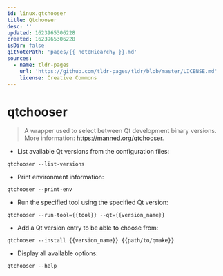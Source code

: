 ```yaml
---
id: linux.qtchooser
title: Qtchooser
desc: ''
updated: 1623965306228
created: 1623965306228
isDir: false
gitNotePath: 'pages/{{ noteHiearchy }}.md'
sources:
  - name: tldr-pages
    url: 'https://github.com/tldr-pages/tldr/blob/master/LICENSE.md'
    license: Creative Commons
---
```

# qtchooser

> A wrapper used to select between Qt development binary versions.
> More information: <https://manned.org/qtchooser>.

- List available Qt versions from the configuration files:

`qtchooser --list-versions`

- Print environment information:

`qtchooser --print-env`

- Run the specified tool using the specified Qt version:

`qtchooser --run-tool={{tool}} --qt={{version_name}}`

- Add a Qt version entry to be able to choose from:

`qtchooser --install {{version_name}} {{path/to/qmake}}`

- Display all available options:

`qtchooser --help`

